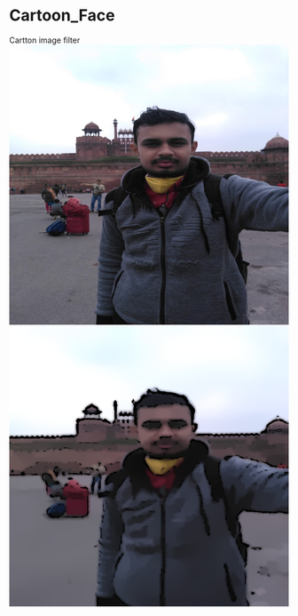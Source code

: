 # Cartoon_Face
Cartton image filter
![alt text](https://raw.githubusercontent.com/Himanshu495-rada/Cartoon_Face/master/Himanshu.jpg)
![alt text](https://raw.githubusercontent.com/Himanshu495-rada/Cartoon_Face/master/himanshu_cartoon.jpg)
